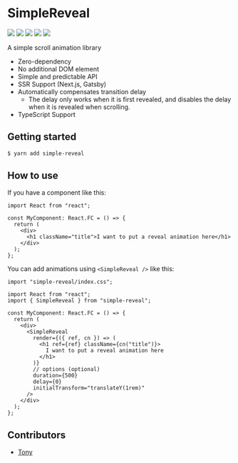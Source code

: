 # SimpleReveal

![](https://img.shields.io/npm/v/simple-reveal)
![](https://img.shields.io/npm/l/simple-reveal)
![](https://img.shields.io/npm/dt/simple-reveal)
![](https://img.shields.io/github/contributors/daangn/simple-reveal)
![](https://img.shields.io/github/last-commit/daangn/simple-reveal)

A simple scroll animation library

- Zero-dependency
- No additional DOM element
- Simple and predictable API
- SSR Support (Next.js, Gatsby)
- Automatically compensates transition delay
  - The delay only works when it is first revealed, and disables the delay when it is revealed when scrolling.
- TypeScript Support

## Getting started

```bash
$ yarn add simple-reveal
```

## How to use

If you have a component like this:

```tsx
import React from "react";

const MyComponent: React.FC = () => {
  return (
    <div>
      <h1 className="title">I want to put a reveal animation here</h1>
    </div>
  );
};
```

You can add animations using `<SimpleReveal />` like this:

```tsx
import "simple-reveal/index.css";

import React from "react";
import { SimpleReveal } from "simple-reveal";

const MyComponent: React.FC = () => {
  return (
    <div>
      <SimpleReveal
        render={({ ref, cn }) => (
          <h1 ref={ref} className={cn("title")}>
            I want to put a reveal animation here
          </h1>
        )}
        // options (optional)
        duration={500}
        delay={0}
        initialTransform="translateY(1rem)"
      />
    </div>
  );
};
```

## Contributors

- [Tony](https://github.com/tonyfromundefined)
